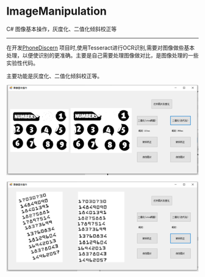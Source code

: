 # ImageManipulation
C# 图像基本操作，灰度化、二值化倾斜校正等

----------
在开发[PhoneDiscern](https://github.com/cfan1236/PhoneDiscern "PhoneDiscern") 项目时,使用Tesseract进行OCR识别,需要对图像做些基本处理，以便使识别的更准确。主要是自己需要处理图像做对比，是图像处理的一些实验性代码。

主要功能是灰度化、二值化倾斜校正等。

![图1](https://github.com/cfan1236/ImageManipulation/blob/master/image/01.png)

![图2](https://github.com/cfan1236/ImageManipulation/blob/master/image/02.png)



